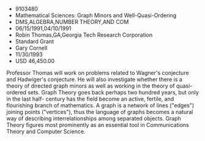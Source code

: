 
* 9103480
* Mathematical Sciences: Graph Minors and Well-Quasi-Ordering
* DMS,ALGEBRA,NUMBER THEORY,AND COM
* 06/15/1991,04/10/1991
* Robin Thomas,GA,Georgia Tech Research Corporation
* Standard Grant
* Gary Cornell
* 11/30/1993
* USD 46,450.00

Professor Thomas will work on problems related to Wagner's conjecture and
Hadwiger's conjecture. He will also investigate whether there is a theory of
directed graph minors as well as working in the theory of quasi-ordered sets.
Graph Theory goes back perhaps two hundred years, but only in the last half-
century has the field become an active, fertile, and flourishing branch of
mathematics. A graph is a network of lines ("edges") joining points
("vertices"), thus the language of graphs becomes a natural way of describing
interrelationships among separated objects. Graph Theory figures most
prominently as an essential tool in Communications Theory and Computer Science.
